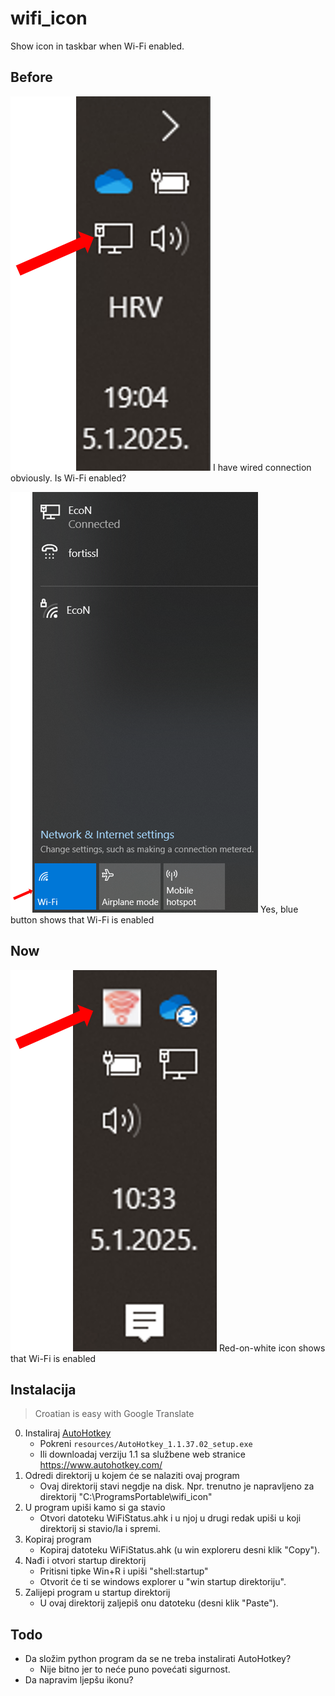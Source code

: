 # wifi_icon
Show icon in taskbar when Wi-Fi enabled.

## Before
![I have wired connection. Is Wi-Fi enabled?](resources/Taskbar_wo_icon.png)
I have wired connection obviously. Is Wi-Fi enabled?

![Yes, Wi-Fi is enabled](resources/wifi_on.png)
Yes, blue button shows that Wi-Fi is enabled

## Now
![Icon shows Wi-Fi enabled](resources/Taskbar_with_icon.png)
Red-on-white icon shows that Wi-Fi is enabled

## Instalacija
> Croatian is easy with Google Translate

0. Instaliraj [AutoHotkey](https://www.autohotkey.com/)
   - Pokreni `resources/AutoHotkey_1.1.37.02_setup.exe`
   - Ili downloadaj verziju 1.1 sa službene web stranice https://www.autohotkey.com/
1. Odredi direktorij u kojem će se nalaziti ovaj program
   - Ovaj direktorij stavi negdje na disk.
    Npr. trenutno je napravljeno za direktorij "C:\ProgramsPortable\wifi_icon"
2. U program upiši kamo si ga stavio
   - Otvori datoteku WiFiStatus.ahk i u njoj u drugi redak upiši u koji direktorij si stavio/la i spremi.
3. Kopiraj program
   - Kopiraj datoteku WiFiStatus.ahk (u win exploreru desni klik "Copy").
4. Nađi i otvori startup direktorij
   - Pritisni tipke Win+R i upiši "shell:startup"
   - Otvorit će ti se windows explorer u "win startup direktoriju".
5. Zalijepi program u startup direktorij
   - U ovaj direktorij zaljepiš onu datoteku (desni klik "Paste").

## Todo
- Da složim python program da se ne treba instalirati AutoHotkey?
  - Nije bitno jer to neće puno povećati sigurnost.
- Da napravim ljepšu ikonu?